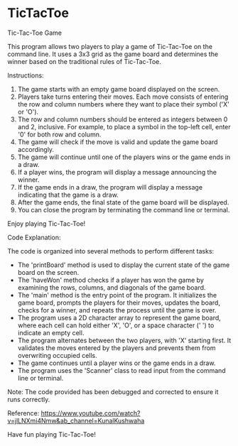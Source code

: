 # TicTacToe
Tic-Tac-Toe Game

This program allows two players to play a game of Tic-Tac-Toe on the command line. It uses a 3x3 grid as the game board and determines the winner based on the traditional rules of Tic-Tac-Toe.

Instructions:


1. The game starts with an empty game board displayed on the screen.
2. Players take turns entering their moves. Each move consists of entering the row and column numbers where they want to place their symbol ('X' or 'O').
3. The row and column numbers should be entered as integers between 0 and 2, inclusive. For example, to place a symbol in the top-left cell, enter '0' for both row and column.
4. The game will check if the move is valid and update the game board accordingly.
5. The game will continue until one of the players wins or the game ends in a draw.
6. If a player wins, the program will display a message announcing the winner.
7. If the game ends in a draw, the program will display a message indicating that the game is a draw.
8. After the game ends, the final state of the game board will be displayed.
9. You can close the program by terminating the command line or terminal.

Enjoy playing Tic-Tac-Toe!

Code Explanation:

The code is organized into several methods to perform different tasks:

- The 'printBoard' method is used to display the current state of the game board on the screen.
- The 'haveWon' method checks if a player has won the game by examining the rows, columns, and diagonals of the game board.
- The 'main' method is the entry point of the program. It initializes the game board, prompts the players for their moves, updates the board, checks for a winner, and repeats the process until the game is over.
- The program uses a 2D character array to represent the game board, where each cell can hold either 'X', 'O', or a space character (' ') to indicate an empty cell.
- The program alternates between the two players, with 'X' starting first. It validates the moves entered by the players and prevents them from overwriting occupied cells.
- The game continues until a player wins or the game ends in a draw.
- The program uses the 'Scanner' class to read input from the command line or terminal.

Note: The code provided has been debugged and corrected to ensure it runs correctly.

Reference: https://www.youtube.com/watch?v=jlLNXmi4Nmw&ab_channel=KunalKushwaha


Have fun playing Tic-Tac-Toe!

